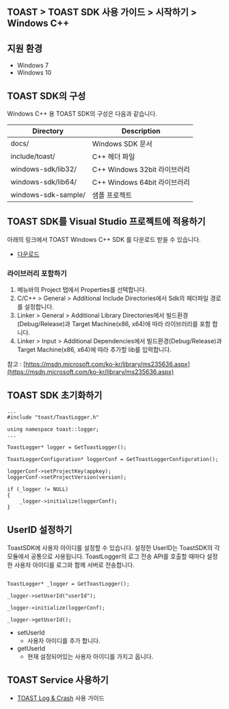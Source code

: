 ## TOAST > TOAST SDK 사용 가이드 > 시작하기 > Windows C++

## 지원 환경

* Windows 7
* Windows 10

## TOAST SDK의 구성

Windows C++ 용 TOAST SDK의 구성은 다음과 같습니다.

| Directory | Description | 
|---|---|
| docs/ | Windows SDK 문서 |
| include/toast/ | C++ 헤더 파일 |
| windows-sdk/lib32/ | C++ Windows 32bit 라이브러리 |
| windows-sdk/lib64/ | C++ Windows 64bit 라이브러리 |
| windows-sdk-sample/ | 샘플 프로젝트 |

## TOAST SDK를 Visual Studio 프로젝트에 적용하기

아래의 링크에서 TOAST Windows C++ SDK 를 다운로드 받을 수 있습니다.

- [다운로드](../../../Download/#toast-sdk)

### 라이브러리 포함하기 

1. 메뉴바의 Project 탭에서 Properties를 선택합니다.
2. C/C++ > General > Additional Include Directories에서 Sdk의 헤더파일 경로를 설정합니다.
3. Linker > General > Additional Library Directories에서 빌드환경(Debug/Release)과 Target Machine(x86, x64)에 따라 라이브러리를 포함 합니다.
4. Linker > Input > Additional Dependencies에서 빌드환경(Debug/Release)과 Target Machine(x86, x64)에 따라 추가할 lib를 입력합니다.

참고 : [https://msdn.microsoft.com/ko-kr/library/ms235636.aspx](https://msdn.microsoft.com/ko-kr/library/ms235636.aspx)

## TOAST SDK 초기화하기

```
...
#include "toast/ToastLogger.h"

using namespace toast::logger;
...

ToastLogger* logger = GetToastLogger();

ToastLoggerConfiguration* loggerConf = GetToastLoggerConfiguration();

loggerConf->setProjectKey(appkey);
loggerConf->setProjectVersion(version);

if (_logger != NULL)
{
    _logger->initialize(loggerConf);
}
```

## UserID 설정하기

ToastSDK에 사용자 아이디를 설정할 수 있습니다.
설정한 UserID는 ToastSDK의 각 모듈에서 공통으로 사용됩니다.
ToastLogger의 로그 전송 API를 호출할 때마다 설정한 사용자 아이디를 로그와 함께 서버로 전송합니다.


```

ToastLogger* _logger = GetToastLogger();

_logger->setUserId("userId");

_logger->initialize(loggerConf);

_logger->getUserId();
```

* setUserId
    * 사용자 아이디를 추가 합니다.
* getUserId
    * 현재 설정되어있는 사용자 아이디를 가지고 옵니다.

## TOAST Service 사용하기

* [TOAST Log & Crash](./log-collector-windows) 사용 가이드


